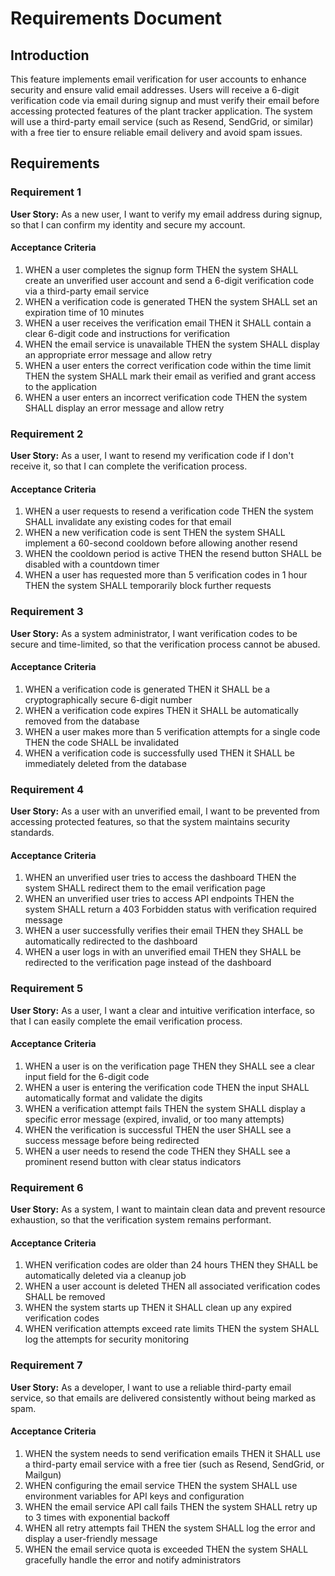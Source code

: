 # Requirements Document

## Introduction

This feature implements email verification for user accounts to enhance security and ensure valid email addresses. Users will receive a 6-digit verification code via email during signup and must verify their email before accessing protected features of the plant tracker application. The system will use a third-party email service (such as Resend, SendGrid, or similar) with a free tier to ensure reliable email delivery and avoid spam issues.

## Requirements

### Requirement 1

**User Story:** As a new user, I want to verify my email address during signup, so that I can confirm my identity and secure my account.

#### Acceptance Criteria

1. WHEN a user completes the signup form THEN the system SHALL create an unverified user account and send a 6-digit verification code via a third-party email service
2. WHEN a verification code is generated THEN the system SHALL set an expiration time of 10 minutes
3. WHEN a user receives the verification email THEN it SHALL contain a clear 6-digit code and instructions for verification
4. WHEN the email service is unavailable THEN the system SHALL display an appropriate error message and allow retry
4. WHEN a user enters the correct verification code within the time limit THEN the system SHALL mark their email as verified and grant access to the application
5. WHEN a user enters an incorrect verification code THEN the system SHALL display an error message and allow retry

### Requirement 2

**User Story:** As a user, I want to resend my verification code if I don't receive it, so that I can complete the verification process.

#### Acceptance Criteria

1. WHEN a user requests to resend a verification code THEN the system SHALL invalidate any existing codes for that email
2. WHEN a new verification code is sent THEN the system SHALL implement a 60-second cooldown before allowing another resend
3. WHEN the cooldown period is active THEN the resend button SHALL be disabled with a countdown timer
4. WHEN a user has requested more than 5 verification codes in 1 hour THEN the system SHALL temporarily block further requests

### Requirement 3

**User Story:** As a system administrator, I want verification codes to be secure and time-limited, so that the verification process cannot be abused.

#### Acceptance Criteria

1. WHEN a verification code is generated THEN it SHALL be a cryptographically secure 6-digit number
2. WHEN a verification code expires THEN it SHALL be automatically removed from the database
3. WHEN a user makes more than 5 verification attempts for a single code THEN the code SHALL be invalidated
4. WHEN a verification code is successfully used THEN it SHALL be immediately deleted from the database

### Requirement 4

**User Story:** As a user with an unverified email, I want to be prevented from accessing protected features, so that the system maintains security standards.

#### Acceptance Criteria

1. WHEN an unverified user tries to access the dashboard THEN the system SHALL redirect them to the email verification page
2. WHEN an unverified user tries to access API endpoints THEN the system SHALL return a 403 Forbidden status with verification required message
3. WHEN a user successfully verifies their email THEN they SHALL be automatically redirected to the dashboard
4. WHEN a user logs in with an unverified email THEN they SHALL be redirected to the verification page instead of the dashboard

### Requirement 5

**User Story:** As a user, I want a clear and intuitive verification interface, so that I can easily complete the email verification process.

#### Acceptance Criteria

1. WHEN a user is on the verification page THEN they SHALL see a clear input field for the 6-digit code
2. WHEN a user is entering the verification code THEN the input SHALL automatically format and validate the digits
3. WHEN a verification attempt fails THEN the system SHALL display a specific error message (expired, invalid, or too many attempts)
4. WHEN the verification is successful THEN the user SHALL see a success message before being redirected
5. WHEN a user needs to resend the code THEN they SHALL see a prominent resend button with clear status indicators

### Requirement 6

**User Story:** As a system, I want to maintain clean data and prevent resource exhaustion, so that the verification system remains performant.

#### Acceptance Criteria

1. WHEN verification codes are older than 24 hours THEN they SHALL be automatically deleted via a cleanup job
2. WHEN a user account is deleted THEN all associated verification codes SHALL be removed
3. WHEN the system starts up THEN it SHALL clean up any expired verification codes
4. WHEN verification attempts exceed rate limits THEN the system SHALL log the attempts for security monitoring

### Requirement 7

**User Story:** As a developer, I want to use a reliable third-party email service, so that emails are delivered consistently without being marked as spam.

#### Acceptance Criteria

1. WHEN the system needs to send verification emails THEN it SHALL use a third-party email service with a free tier (such as Resend, SendGrid, or Mailgun)
2. WHEN configuring the email service THEN the system SHALL use environment variables for API keys and configuration
3. WHEN the email service API call fails THEN the system SHALL retry up to 3 times with exponential backoff
4. WHEN all retry attempts fail THEN the system SHALL log the error and display a user-friendly message
5. WHEN the email service quota is exceeded THEN the system SHALL gracefully handle the error and notify administrators